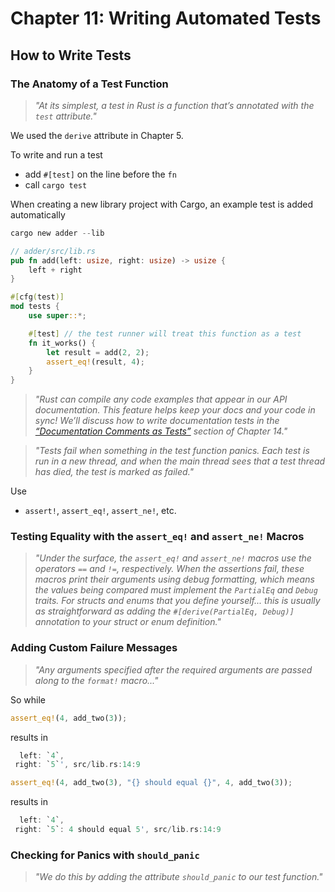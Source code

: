 # Chapter 11: Writing Automated Tests

## How to Write Tests

### The Anatomy of a Test Function

> _"At its simplest, a test in Rust is a function that’s annotated with the `test` attribute."_

We used the `derive` attribute in Chapter 5.

To write and run a test
- add `#[test]` on the line before the `fn`
- call `cargo test`

When creating a new library project with Cargo, an example test is added automatically

```rust
cargo new adder --lib
```

```rust
// adder/src/lib.rs
pub fn add(left: usize, right: usize) -> usize {
    left + right
}

#[cfg(test)]
mod tests {
    use super::*;

    #[test] // the test runner will treat this function as a test
    fn it_works() {
        let result = add(2, 2);
        assert_eq!(result, 4);
    }
}
```

> _"Rust can compile any code examples that appear in our API documentation. This feature helps keep your docs and your code in sync! We’ll discuss how to write documentation tests in the [“Documentation Comments as Tests”](https://rust-book.cs.brown.edu/ch14-02-publishing-to-crates-io.html#documentation-comments-as-tests) section of Chapter 14."_

> _"Tests fail when something in the test function panics. Each test is run in a new thread, and when the main thread sees that a test thread has died, the test is marked as failed."_

Use
- `assert!`, `assert_eq!`, `assert_ne!`, etc.

### Testing Equality with the `assert_eq!` and `assert_ne!` Macros

> _"Under the surface, the `assert_eq!` and `assert_ne!` macros use the operators `==` and `!=`, respectively. When the assertions fail, these macros print their arguments using debug formatting, which means the values being compared must implement the `PartialEq` and `Debug` traits. For structs and enums that you define yourself... this is usually as straightforward as adding the `#[derive(PartialEq, Debug)]` annotation to your struct or enum definition."_

### Adding Custom Failure Messages

> _"Any arguments specified after the required arguments are passed along to the `format!` macro..."_

So while

```rust
assert_eq!(4, add_two(3));
```

results in

```rust
  left: `4`,
 right: `5`', src/lib.rs:14:9
```

```rust
assert_eq!(4, add_two(3), "{} should equal {}", 4, add_two(3));
```

results in

```rust
  left: `4`,
 right: `5`: 4 should equal 5', src/lib.rs:14:9
```

### Checking for Panics with `should_panic`

> _"We do this by adding the attribute `should_panic` to our test function."_

